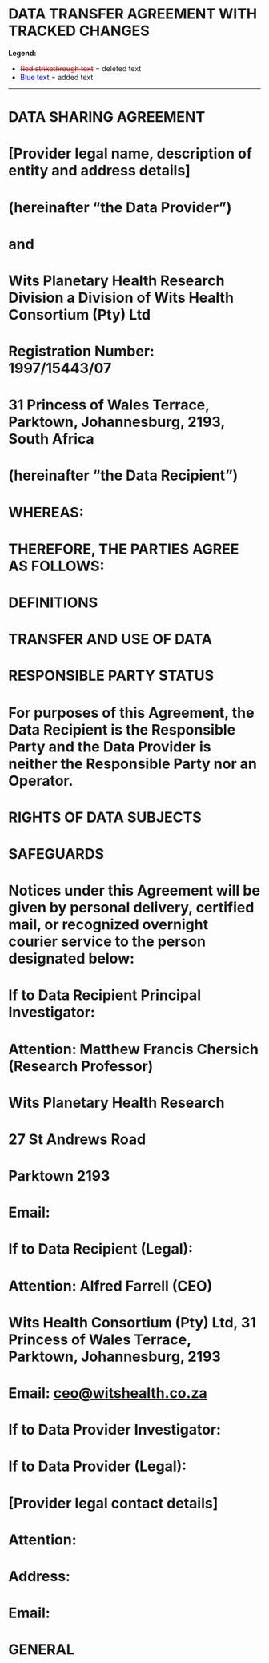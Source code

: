 # DATA TRANSFER AGREEMENT WITH TRACKED CHANGES

**Legend:**
- ~~<span style='color: red'>Red strikethrough text</span>~~ = deleted text
- <span style='color: blue'>Blue text</span> = added text

---

# DATA SHARING AGREEMENT

#  

#  [Provider legal name, description of entity and address details]

#  

#   (hereinafter “the Data Provider”)

#  

#  and

#  

#  Wits Planetary Health Research Division a Division of Wits Health Consortium (Pty) Ltd

#  Registration Number: 1997/15443/07

#  31 Princess of Wales Terrace, Parktown, Johannesburg, 2193, South Africa

#  

#  (hereinafter “the Data Recipient”)

#  

#  WHEREAS:

#  

#  

#  

#  

#  

#  

#  

#  

#  

#  

#  

#  

#  

#  

#  

#  

#  

#  

#  

#  

#  

#  

#  

#  

#  

#  

#  

#  THEREFORE, THE PARTIES AGREE AS FOLLOWS:

#  

#  DEFINITIONS

#  	

#  

#  

#  

#  

#  

#  

#  

#  

#  

#  

#  

#  

#  

#  

#  

#  

#  

#  

#  

#  

#  

#  

#  

#  

#  

#  

#  

#  

#  

#  

#  

#  

#  

#  

#  

#  

#  

#  

#  

#  

#  

#  

#  

#  

#  

#  

#  

#  

#  

#  

#  

#  

#  

#  

#  

#  

#  TRANSFER AND USE OF DATA

#  

#  

#  

#  

#  

#  

#  

#  

#  

#  

#  

#  

#  

#  

#  

#  

#  

#  

#  

#  

#  

#  

#  

#  

#  

#  

#  

#  

#  

#  

#  

#  

#  

#  

#  

#  

#  

#  

#  

#  

#  

#  

#  

#  

#  

#  

#  

#  

#  

#  

#  

#  

#  

#  

#  

#  

#  

#  

#  

#  RESPONSIBLE PARTY STATUS

#  For purposes of this Agreement, the Data Recipient is the Responsible Party and the Data Provider is neither the Responsible Party nor an Operator. 

#  RIGHTS OF DATA SUBJECTS 

#  

#  

#  

#  

#  

#  

#  

#  

#  

#  

#  

#  

#  

#  

#  

#  SAFEGUARDS

#  

#  

#  

#  

#  

#  

#  

#  

#  

#  

#  

#  

#  

#  

#  

#  

#  

#  

#  

#  

#  

#  

#  

#  

#  

#  

#  

#  

#  

#  

#  

#  

#  

#  

#  

#  

#  

#  

#  

#  

#  

#  

#  

#  

#  Notices under this Agreement will be given by personal delivery, certified mail, or recognized overnight courier service to the person designated below:

#  

#  If to Data Recipient Principal Investigator:

#  

#  Attention: Matthew Francis Chersich (Research Professor)

#  Wits Planetary Health Research

#  27 St Andrews Road

#  Parktown 2193

#  Email: 

#  

#  

#  If to Data Recipient (Legal):

#  

#  Attention: Alfred Farrell (CEO)

#  Wits Health Consortium (Pty) Ltd, 31 Princess of Wales Terrace, Parktown, Johannesburg, 2193

#  Email: ceo@witshealth.co.za

#  

#  If to Data Provider Investigator:

#  

#  If to Data Provider (Legal):

#  [Provider legal contact details]

#  Attention:

#  Address:

#  Email:

#  

#  GENERAL